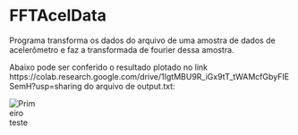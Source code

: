 # FFTAcelData
<body>
  <p>
    Programa transforma os dados do arquivo de uma amostra de dados de acelerômetro e faz a transformada de fourier dessa amostra.
  </p>
  
  <p>
    Abaixo pode ser conferido o resultado plotado no link https://colab.research.google.com/drive/1IgtMBU9R_iGx9tT_tWAMcfGbyFIESemH?usp=sharing do arquivo de output.txt:
  </p>
<span><img style="max-width:50px; max-height:50px;" src="https://github.com/gabrielsouza95/FFTAcelData/blob/master/FFTAcelData/plot_result_colab.png" alt="Primeiro teste no carro">
</span>
</body>
